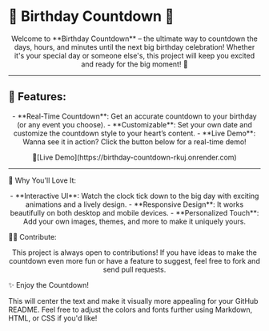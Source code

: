 <p align="center">
  <h1>🎉 Birthday Countdown 🎂</h1>
</p>

<p align="center">
  Welcome to **Birthday Countdown** – the ultimate way to countdown the days, hours, and minutes until the next big birthday celebration! Whether it's your special day or someone else's, this project will keep you excited and ready for the big moment! 🥳
</p>

---

## 🚀 Features:
<p align="center">
  - **Real-Time Countdown**: Get an accurate countdown to your birthday (or any event you choose).  
  - **Customizable**: Set your own date and customize the countdown style to your heart’s content.  
  - **Live Demo**: Wanna see it in action? Click the button below for a real-time demo!  
</p>

<p align="center">
  🎥[Live Demo](https://birthday-countdown-rkuj.onrender.com)


</p>

---

🌟 Why You'll Love It:
<p align="center"> - **Interactive UI**: Watch the clock tick down to the big day with exciting animations and a lively design. - **Responsive Design**: It works beautifully on both desktop and mobile devices. - **Personalized Touch**: Add your own images, themes, and more to make it uniquely yours. </p>
🧑‍💻 Contribute:
<p align="center"> This project is always open to contributions! If you have ideas to make the countdown even more fun or have a feature to suggest, feel free to fork and send pull requests. </p>
✨ Enjoy the Countdown!

This will center the text and make it visually more appealing for your GitHub README. Feel free to adjust the colors and fonts further using Markdown, HTML, or CSS if you'd like!
